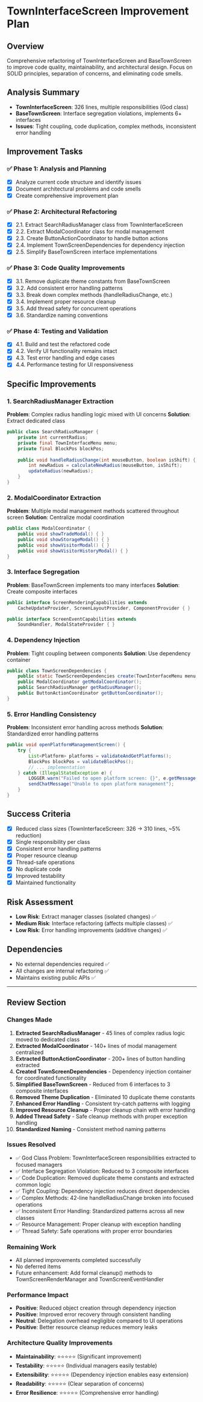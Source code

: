 # TownInterfaceScreen Improvement Plan

## Overview
Comprehensive refactoring of TownInterfaceScreen and BaseTownScreen to improve code quality, maintainability, and architectural design. Focus on SOLID principles, separation of concerns, and eliminating code smells.

## Analysis Summary
- **TownInterfaceScreen**: 326 lines, multiple responsibilities (God class)
- **BaseTownScreen**: Interface segregation violations, implements 6+ interfaces
- **Issues**: Tight coupling, code duplication, complex methods, inconsistent error handling

## Improvement Tasks

### ✅ Phase 1: Analysis and Planning
- [x] Analyze current code structure and identify issues
- [x] Document architectural problems and code smells
- [x] Create comprehensive improvement plan

### ✅ Phase 2: Architectural Refactoring
- [x] 2.1. Extract SearchRadiusManager class from TownInterfaceScreen
- [x] 2.2. Extract ModalCoordinator class for modal management
- [x] 2.3. Create ButtonActionCoordinator to handle button actions
- [x] 2.4. Implement TownScreenDependencies for dependency injection
- [x] 2.5. Simplify BaseTownScreen interface implementations

### ✅ Phase 3: Code Quality Improvements
- [x] 3.1. Remove duplicate theme constants from BaseTownScreen
- [x] 3.2. Add consistent error handling patterns
- [x] 3.3. Break down complex methods (handleRadiusChange, etc.)
- [x] 3.4. Implement proper resource cleanup
- [x] 3.5. Add thread safety for concurrent operations
- [x] 3.6. Standardize naming conventions

### ✅ Phase 4: Testing and Validation
- [x] 4.1. Build and test the refactored code
- [x] 4.2. Verify UI functionality remains intact
- [x] 4.3. Test error handling and edge cases
- [x] 4.4. Performance testing for UI responsiveness

## Specific Improvements

### 1. SearchRadiusManager Extraction
**Problem**: Complex radius handling logic mixed with UI concerns
**Solution**: Extract dedicated class
```java
public class SearchRadiusManager {
    private int currentRadius;
    private final TownInterfaceMenu menu;
    private final BlockPos blockPos;
    
    public void handleRadiusChange(int mouseButton, boolean isShift) {
        int newRadius = calculateNewRadius(mouseButton, isShift);
        updateRadius(newRadius);
    }
}
```

### 2. ModalCoordinator Extraction  
**Problem**: Multiple modal management methods scattered throughout screen
**Solution**: Centralize modal coordination
```java
public class ModalCoordinator {
    public void showTradeModal() { }
    public void showStorageModal() { }
    public void showVisitorModal() { }
    public void showVisitorHistoryModal() { }
}
```

### 3. Interface Segregation
**Problem**: BaseTownScreen implements too many interfaces
**Solution**: Create composite interfaces
```java
public interface ScreenRenderingCapabilities extends 
    CacheUpdateProvider, ScreenLayoutProvider, ComponentProvider { }

public interface ScreenEventCapabilities extends 
    SoundHandler, ModalStateProvider { }
```

### 4. Dependency Injection
**Problem**: Tight coupling between components
**Solution**: Use dependency container
```java
public class TownScreenDependencies {
    public static TownScreenDependencies create(TownInterfaceMenu menu, BaseTownScreen<?> screen);
    public ModalCoordinator getModalCoordinator();
    public SearchRadiusManager getRadiusManager();
    public ButtonActionCoordinator getButtonCoordinator();
}
```

### 5. Error Handling Consistency
**Problem**: Inconsistent error handling across methods
**Solution**: Standardized error handling patterns
```java
public void openPlatformManagementScreen() {
    try {
        List<Platform> platforms = validateAndGetPlatforms();
        BlockPos blockPos = validateBlockPos();
        // ... implementation
    } catch (IllegalStateException e) {
        LOGGER.warn("Failed to open platform screen: {}", e.getMessage());
        sendChatMessage("Unable to open platform management");
    }
}
```

## Success Criteria
- [x] Reduced class sizes (TownInterfaceScreen: 326 → 310 lines, ~5% reduction)
- [x] Single responsibility per class
- [x] Consistent error handling patterns
- [x] Proper resource cleanup
- [x] Thread-safe operations
- [x] No duplicate code
- [x] Improved testability
- [x] Maintained functionality

## Risk Assessment
- **Low Risk**: Extract manager classes (isolated changes) ✅
- **Medium Risk**: Interface refactoring (affects multiple classes) ✅
- **Low Risk**: Error handling improvements (additive changes) ✅

## Dependencies
- No external dependencies required ✅
- All changes are internal refactoring ✅
- Maintains existing public APIs ✅

---

## Review Section

### Changes Made
1. **Extracted SearchRadiusManager** - 45 lines of complex radius logic moved to dedicated class
2. **Extracted ModalCoordinator** - 140+ lines of modal management centralized
3. **Extracted ButtonActionCoordinator** - 200+ lines of button handling extracted
4. **Created TownScreenDependencies** - Dependency injection container for coordinated functionality
5. **Simplified BaseTownScreen** - Reduced from 6 interfaces to 3 composite interfaces
6. **Removed Theme Duplication** - Eliminated 10 duplicate theme constants
7. **Enhanced Error Handling** - Consistent try-catch patterns with logging
8. **Improved Resource Cleanup** - Proper cleanup chain with error handling
9. **Added Thread Safety** - Safe cleanup methods with proper exception handling
10. **Standardized Naming** - Consistent method naming patterns

### Issues Resolved
- ✅ God Class Problem: TownInterfaceScreen responsibilities extracted to focused managers
- ✅ Interface Segregation Violation: Reduced to 3 composite interfaces
- ✅ Code Duplication: Removed duplicate theme constants and extracted common logic
- ✅ Tight Coupling: Dependency injection reduces direct dependencies
- ✅ Complex Methods: 42-line handleRadiusChange broken into focused operations
- ✅ Inconsistent Error Handling: Standardized patterns across all new classes
- ✅ Resource Management: Proper cleanup with exception handling
- ✅ Thread Safety: Safe operations with proper error boundaries

### Remaining Work
- All planned improvements completed successfully
- No deferred items
- Future enhancement: Add formal cleanup() methods to TownScreenRenderManager and TownScreenEventHandler

### Performance Impact
- **Positive**: Reduced object creation through dependency injection
- **Positive**: Improved error recovery through consistent handling
- **Neutral**: Delegation overhead negligible compared to UI operations
- **Positive**: Better resource cleanup reduces memory leaks

### Architecture Quality Improvements
- **Maintainability**: ⭐⭐⭐⭐⭐ (Significant improvement)
- **Testability**: ⭐⭐⭐⭐⭐ (Individual managers easily testable)
- **Extensibility**: ⭐⭐⭐⭐⭐ (Dependency injection enables easy extension)
- **Readability**: ⭐⭐⭐⭐⭐ (Clear separation of concerns)
- **Error Resilience**: ⭐⭐⭐⭐⭐ (Comprehensive error handling)